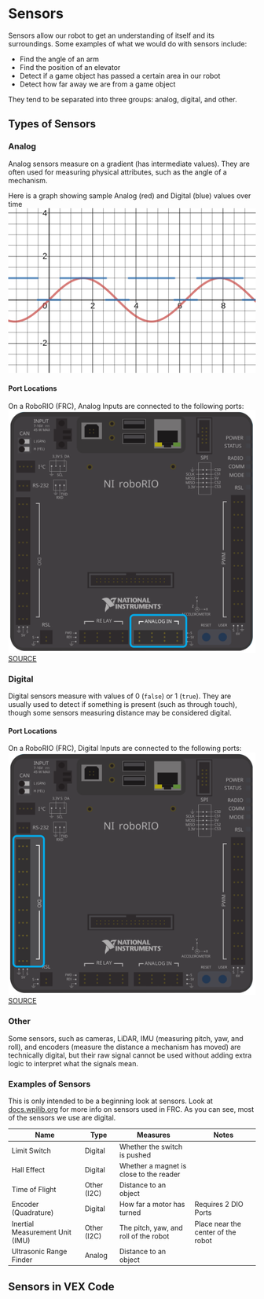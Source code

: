 # Sensors

Sensors allow our robot to get an understanding of itself and its surroundings. Some examples of what we would do with sensors include:

- Find the angle of an arm
- Find the position of an elevator
- Detect if a game object has passed a certain area in our robot
- Detect how far away we are from a game object

They tend to be separated into three groups: analog, digital, and other.

## Types of Sensors
### Analog

Analog sensors measure on a gradient (has intermediate values). They are often used for measuring physical attributes, such as the angle of a mechanism.

Here is a graph showing sample Analog (red) and Digital (blue) values over time
![Analog and Digital Signals](./static/analog-vs-digital-sensors.svg)


#### Port Locations
On a RoboRIO (FRC), Analog Inputs are connected to the following ports:
![Analog Inputs on a RoboRIO](./static/roborio-aio.svg)
[SOURCE](https://docs.wpilib.org/en/stable/docs/hardware/sensors/analog-inputs-hardware.html)

### Digital

Digital sensors measure with values of 0 (`false`) or 1 (`true`). They are usually used to detect if something is present (such as through touch), though some sensors measuring distance may be considered digital.

#### Port Locations
On a RoboRIO (FRC), Digital Inputs are connected to the following ports:
![Digital Inputs on a RoboRIO](./static/roborio-dio.svg)
[SOURCE](https://docs.wpilib.org/en/stable/docs/hardware/sensors/digital-inputs-hardware.html)

### Other

Some sensors, such as cameras, LiDAR, IMU (measuring pitch, yaw, and roll), and encoders (measure the distance a mechanism has moved) are technically digital, but their raw signal cannot be used without adding extra logic to interpret what the signals mean.

### Examples of Sensors

This is only intended to be a beginning look at sensors. Look at [docs.wpilib.org](https://docs.wpilib.org) for more info on sensors used in FRC. As you can see, most of the sensors we use are digital.

| Name                            | Type        | Measures                                | Notes                              |
|---------------------------------|-------------|-----------------------------------------|------------------------------------|
| Limit Switch                    | Digital     | Whether the switch is pushed            |                                    |
| Hall Effect                     | Digital     | Whether a magnet is close to the reader |                                    |
| Time of Flight                  | Other (I2C) | Distance to an object                   |                                    |
| Encoder (Quadrature)            | Digital     | How far a motor has turned              | Requires 2 DIO Ports               |
| Inertial Measurement Unit (IMU) | Other (I2C) | The pitch, yaw, and roll of the robot   | Place near the center of the robot |
| Ultrasonic Range Finder         | Analog      | Distance to an object                   |                                    |


## Sensors in VEX Code